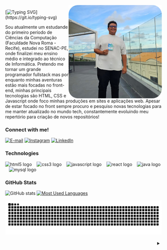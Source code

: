 <img align="right" alt="" height="300px" src="./me.jpg">

[![Typing SVG](https://readme-typing-svg.demolab.com?font=Fira+Code&weight=600&size=25&pause=1000&color=7D0CB1&random=false&width=435&lines=Ol%C3%A1%2C+me+chamo+%C3%8Dtalo+Braz!)](https://git.io/typing-svg)


<p align="left">Sou atualmente um estudande do primeiro período de Ciências da Computação (Faculdade Nova Roma - Recife), estudei no SENAC-PE, onde finalizei meu ensino médio e integrado ao técnico de Informática. Pretendo me tornar um grande programador fullstack mas por enquanto minhas aventuras estão mais focadas no front-end, minhas principais tecnologias são HTML, CSS e Javascript onde foco minhas produções em sites e aplicações web. Apesar de estar focado no front sempre procuro e pesquiso novas tecnologias para me manter atualizado no mundo tech, constantemente evoluindo meu repertório para criação de novos repositórios!


<h3 align="left">Connect with me!</h3>

[![E-mail](https://img.shields.io/badge/-Email-000?style=for-the-badge&logo=microsoft-outlook&logoColor=7D0CB1&color:FFF)](mailto:italoo.braz@gmail.com)
[![Instagram](https://img.shields.io/badge/-Instagram-000?style=for-the-badge&logo=instagram&logoColor=7D0CB1&color:FFF)](https://www.instagram.com/jtalobraz/)
[![LinkedIn](https://img.shields.io/badge/-LinkedIn-000?style=for-the-badge&logo=linkedin&logoColor=7D0CB1&color:FFF)](https://www.linkedin.com/in/italobraz/)

<h3 align="left">Technologies</h3>

<div align="left">
  <img src="https://cdn.jsdelivr.net/gh/devicons/devicon/icons/html5/html5-original.svg" height="25" alt="html5 logo"  />
  <img width="8" />
  <img src="https://cdn.jsdelivr.net/gh/devicons/devicon/icons/css3/css3-original.svg" height="25" alt="css3 logo"  />
  <img width="8" />
  <img src="https://cdn.jsdelivr.net/gh/devicons/devicon/icons/javascript/javascript-plain.svg" height="25" alt="javascript logo"  />
  <img width="8" />
  <img src="https://cdn.jsdelivr.net/gh/devicons/devicon/icons/react/react-original.svg" height="25" alt="react logo"  />
  <img width="8" />
  <img src="https://cdn.jsdelivr.net/gh/devicons/devicon/icons/java/java-original.svg" height="25" alt="java logo"  />
  <img width="8" />
  <img src="https://cdn.jsdelivr.net/gh/devicons/devicon/icons/mysql/mysql-original.svg" height="25" alt="mysql logo"  />
  <img width="8" />
</div>


<h3>GitHub Stats</h3>

![GitHub stats](https://github-readme-stats-git-masterrstaa-rickstaa.vercel.app/api?username=ItaloBrazz&hide_title=true&show_icons=true&include_all_commits=false&count_private=true&line_height=20&hide=issues&bg_color=000&title_color=7D0CB1&text_color=FFF&border_radius=3&border_color=36123c&icon_color=7D0CB1&theme=jolly)
[![Most Used Languages](https://github-readme-stats-git-masterrstaa-rickstaa.vercel.app/api/top-langs/?username=ItaloBrazz&line_height=10&card_width=290&layout=compact&hide_title=false&count_private=true&langs_height=24&count=4&show_icons=true&title_color=7D0CB1&hide=html,css&bg_color=000&text_color=8B8B8B&border_radius=3&border_color=36123c&count_private=true)](https://github.com/ItaloBrazz/github-readme-stats)
<br>


<picture>
  <source media="(prefers-color-scheme: dark)" srcset="https://raw.githubusercontent.com/ItaloBrazz/ItaloBrazz/output/github-contribution-grid-snake-dark.svg">
  <source media="(prefers-color-scheme: light)" srcset="https://raw.githubusercontent.com/ItaloBrazz/ItaloBrazz/output/github-contribution-grid-snake.svg">
  <img alt="github contribution grid snake animation" src="https://raw.githubusercontent.com/ItaloBrazz/ItaloBrazz/output/github-contribution-grid-snake.svg">
</picture>
<br><br>



<details align="right">
  <summary></summary> 
 
  - Badges by <a href="https://shields.io/">shields.io</a>.
  - GitHub Stats by <a href="https://github.com/anuraghazra/github-readme-stats">anuraghazra</a>.
  - Developer vector created by @andi_aqua_ on <a href="https://picrew.me/en/">picrew</a>.
 
  <div align="right">Made with 💜 by <a href="https://github.com/mari4souza">Mari4souza</a>.</div>

</details>
